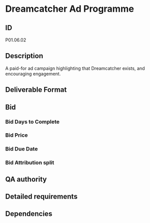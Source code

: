 # Dreamcatcher Ad Programme

## ID 

P01.06.02

## Description

A paid-for ad campaign highlighting that Dreamcatcher exists, and encouraging engagement.

## Deliverable Format

## Bid 

### Bid Days to Complete

### Bid Price

### Bid Due Date

### Bid Attribution split

## QA authority

## Detailed requirements

## Dependencies
